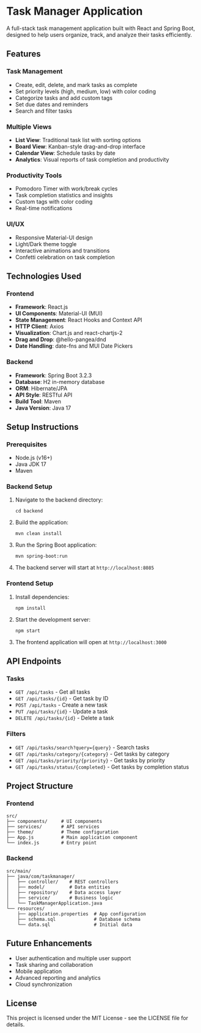 # Task Manager Application

A full-stack task management application built with React and Spring Boot, designed to help users organize, track, and analyze their tasks efficiently.

## Features

### Task Management
- Create, edit, delete, and mark tasks as complete
- Set priority levels (high, medium, low) with color coding
- Categorize tasks and add custom tags
- Set due dates and reminders
- Search and filter tasks

### Multiple Views
- **List View**: Traditional task list with sorting options
- **Board View**: Kanban-style drag-and-drop interface
- **Calendar View**: Schedule tasks by date
- **Analytics**: Visual reports of task completion and productivity

### Productivity Tools
- Pomodoro Timer with work/break cycles
- Task completion statistics and insights
- Custom tags with color coding
- Real-time notifications

### UI/UX
- Responsive Material-UI design
- Light/Dark theme toggle
- Interactive animations and transitions
- Confetti celebration on task completion

## Technologies Used

### Frontend
- **Framework**: React.js
- **UI Components**: Material-UI (MUI)
- **State Management**: React Hooks and Context API
- **HTTP Client**: Axios
- **Visualization**: Chart.js and react-chartjs-2
- **Drag and Drop**: @hello-pangea/dnd
- **Date Handling**: date-fns and MUI Date Pickers

### Backend
- **Framework**: Spring Boot 3.2.3
- **Database**: H2 in-memory database
- **ORM**: Hibernate/JPA
- **API Style**: RESTful API
- **Build Tool**: Maven
- **Java Version**: Java 17

## Setup Instructions

### Prerequisites
- Node.js (v16+)
- Java JDK 17
- Maven

### Backend Setup
1. Navigate to the backend directory:
   ```
   cd backend
   ```
2. Build the application:
   ```
   mvn clean install
   ```
3. Run the Spring Boot application:
   ```
   mvn spring-boot:run
   ```
4. The backend server will start at `http://localhost:8085`

### Frontend Setup
1. Install dependencies:
   ```
   npm install
   ```
2. Start the development server:
   ```
   npm start
   ```
3. The frontend application will open at `http://localhost:3000`

## API Endpoints

### Tasks
- `GET /api/tasks` - Get all tasks
- `GET /api/tasks/{id}` - Get task by ID
- `POST /api/tasks` - Create a new task
- `PUT /api/tasks/{id}` - Update a task
- `DELETE /api/tasks/{id}` - Delete a task

### Filters
- `GET /api/tasks/search?query={query}` - Search tasks
- `GET /api/tasks/category/{category}` - Get tasks by category
- `GET /api/tasks/priority/{priority}` - Get tasks by priority
- `GET /api/tasks/status/{completed}` - Get tasks by completion status

## Project Structure

### Frontend
```
src/
├── components/     # UI components
├── services/       # API services
├── theme/          # Theme configuration
├── App.js          # Main application component
└── index.js        # Entry point
```

### Backend
```
src/main/
├── java/com/taskmanager/
│   ├── controller/    # REST controllers
│   ├── model/         # Data entities
│   ├── repository/    # Data access layer
│   ├── service/       # Business logic
│   └── TaskManagerApplication.java
└── resources/
    ├── application.properties  # App configuration
    ├── schema.sql              # Database schema
    └── data.sql                # Initial data
```

## Future Enhancements
- User authentication and multiple user support
- Task sharing and collaboration
- Mobile application
- Advanced reporting and analytics
- Cloud synchronization

## License
This project is licensed under the MIT License - see the LICENSE file for details.

